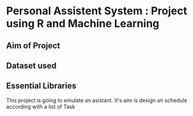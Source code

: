 # Personal Assistent System : Project using R and Machine Learning

## Aim of Project

## Dataset used

## Essential Libraries


This project is going to emulate an asistant. It's aim is design an schedule according with a list of Task
